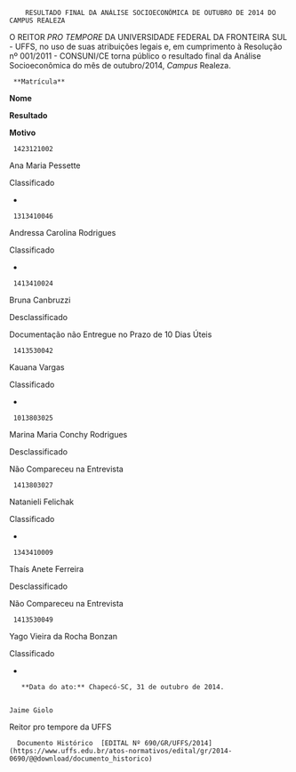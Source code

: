         RESULTADO FINAL DA ANÁLISE SOCIOECONÔMICA DE OUTUBRO DE 2014 DO CAMPUS REALEZA  

O REITOR *PRO TEMPORE* DA UNIVERSIDADE FEDERAL DA FRONTEIRA SUL - UFFS, no uso de suas atribuições legais e, em cumprimento à Resolução nº 001/2011 - CONSUNI/CE torna público o resultado final da Análise Socioeconômica do mês de outubro/2014, *Campus* Realeza.

     **Matrícula**

   **Nome**

   **Resultado**

   **Motivo**

     1423121002

   Ana Maria Pessette

   Classificado

   -

     1313410046

   Andressa Carolina Rodrigues

   Classificado

   -

     1413410024

   Bruna Canbruzzi

   Desclassificado

   Documentação não Entregue no Prazo de 10 Dias Úteis

     1413530042

   Kauana Vargas

   Classificado

   -

     1013803025

   Marina Maria Conchy Rodrigues

   Desclassificado

   Não Compareceu na Entrevista

     1413803027

   Natanieli Felichak

   Classificado

   -

     1343410009

   Thaís Anete Ferreira

   Desclassificado

   Não Compareceu na Entrevista

     1413530049

   Yago Vieira da Rocha Bonzan

   Classificado

   -

       **Data do ato:** Chapecó-SC, 31 de outubro de 2014.   
 

    Jaime Giolo   
 Reitor pro tempore da UFFS 

      Documento Histórico  [EDITAL Nº 690/GR/UFFS/2014](https://www.uffs.edu.br/atos-normativos/edital/gr/2014-0690/@@download/documento_historico)     
      